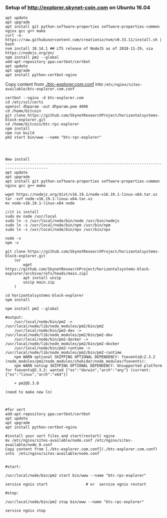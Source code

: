 ### Setup of http://explorer.skynet-coin.com on Ubuntu 16.04

    apt update
    apt upgrade
    apt install git python-software-properties software-properties-common nginx gcc g++ make
    curl -o- https://raw.githubusercontent.com/creationix/nvm/v0.33.11/install.sh | bash
    nvm install 10.14.1 ## LTS release of NodeJS as of 2018-11-29, via https://nodejs.org/en/
    npm install pm2 --global
    add-apt-repository ppa:certbot/certbot
    apt update
    apt upgrade
    apt install python-certbot-nginx
    
Copy content from [./btc-explorer.com.conf](./btc-explorer.com.conf) into `/etc/nginx/sites-available/btc-explorer.com.conf`

    certbot --nginx -d btc-explorer.com
    cd /etc/ssl/certs
    openssl dhparam -out dhparam.pem 4096
    cd /home/bitcoin
    git clone https://github.com/SkynetResearchProject/horizontalsystems-block-explorer.git
    cd /home/bitcoin/btc-rpc-explorer
    npm install
    npm run build
    pm2 start bin/www --name "btc-rpc-explorer"

	
	
	
	New install
    -----------------------------------------------------------------------------------------	
    apt update
    apt upgrade
    apt install git python-software-properties software-properties-common nginx gcc g++ make
	
	wget https://nodejs.org/dist/v16.19.1/node-v16.19.1-linux-x64.tar.xz
	tar -xvf node-v16.19.1-linux-x64.tar.xz
	mv node-v16.19.1-linux-x64 node

    //it is install
    sudo mv node /usr/local
    sudo ln -s /usr/local/node/bin/node /usr/bin/nodejs
    sudo ln -s /usr/local/node/bin/npm /usr/bin/npm
    sudo ln -s /usr/local/node/bin/npx /usr/bin/npx
	
	node -v
	npm -v
	
	git clone https://github.com/SkynetResearchProject/horizontalsystems-block-explorer.git
		(or
			wget https://github.com/SkynetResearchProject/horizontalsystems-block-explorer/archive/refs/heads/main.zip]
			apt install unzip
			unzip main.zip
		)
	
	cd horizontalsystems-block-explorer
	npm install

	npm install pm2 --global

	#output:
		/usr/local/node/bin/pm2 -> /usr/local/node/lib/node_modules/pm2/bin/pm2
		/usr/local/node/bin/pm2-dev -> /usr/local/node/lib/node_modules/pm2/bin/pm2-dev
		/usr/local/node/bin/pm2-docker -> /usr/local/node/lib/node_modules/pm2/bin/pm2-docker
		/usr/local/node/bin/pm2-runtime -> /usr/local/node/lib/node_modules/pm2/bin/pm2-runtime
		npm WARN optional SKIPPING OPTIONAL DEPENDENCY: fsevents@~2.3.2 (node_modules/pm2/node_modules/chokidar/node_modules/fsevents):
		npm WARN notsup SKIPPING OPTIONAL DEPENDENCY: Unsupported platform for fsevents@2.3.2: wanted {"os":"darwin","arch":"any"} (current: {"os":"linux","arch":"x64"})

		+ pm2@5.3.0

	(need to make new ln)


	
	#for sert
	add-apt-repository ppa:certbot/certbot
    apt update
    apt upgrade
    apt install python-certbot-nginx

    #install your sert files and start(restart) nginx
	mv /etc/nginx/sites-available/node.conf /etc/nginx/sites-available/node_0.conf 
	Copy content from [./btc-explorer.com.conf](./btc-explorer.com.conf) into `/etc/nginx/sites-available/node.conf`		
	
	
    #start:
	
    /usr/local/node/bin/pm2 start bin/www --name "btc-rpc-explorer"
	
	service ngnix start                 # or  service ngnix restart

	#stop:
	
	/usr/local/node/bin/pm2 stop bin/www --name "btc-rpc-explorer"
	
	service ngnix stop